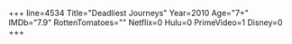 +++
line=4534
Title="Deadliest Journeys"
Year=2010
Age="7+"
IMDb="7.9"
RottenTomatoes=""
Netflix=0
Hulu=0
PrimeVideo=1
Disney=0
+++

